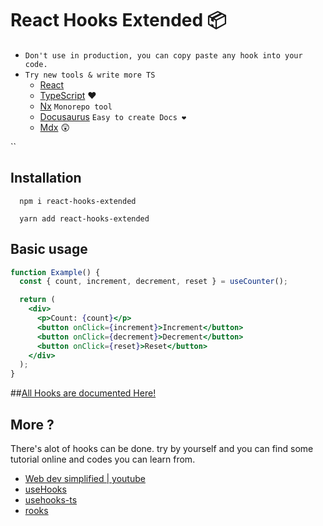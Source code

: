 # React Hooks Extended 📦

- `Don't use in production, you can copy paste any hook into your code.`
- `Try new tools & write more TS`
  - [React](https://reactjs.org/)
  - [TypeScript](https://www.typescriptlang.org/) ❤
  - [Nx](https://nx.dev/) `Monorepo tool`
  - [Docusaurus](https://docusaurus.io/) `Easy to create Docs ❤`
  - [Mdx](https://mdxjs.com/) 😲

``

## Installation

```shell
  npm i react-hooks-extended
```

```shell
  yarn add react-hooks-extended
```

## Basic usage

```jsx
function Example() {
  const { count, increment, decrement, reset } = useCounter();

  return (
    <div>
      <p>Count: {count}</p>
      <button onClick={increment}>Increment</button>
      <button onClick={decrement}>Decrement</button>
      <button onClick={reset}>Reset</button>
    </div>
  );
}
```

##[All Hooks are documented Here!](https://momensherif.github.io/react-hooks-extended/)

## More ?

There's alot of hooks can be done. try by yourself and you can find some tutorial online and codes you can learn from.

- [Web dev simplified | youtube](https://www.youtube.com/playlist?list=PLZlA0Gpn_vH-aEDXnaFNLsqiJWFpIWV03)
- [useHooks](https://usehooks.com/)
- [usehooks-ts](https://usehooks-ts.com/)
- [rooks](https://react-hooks.org/)
